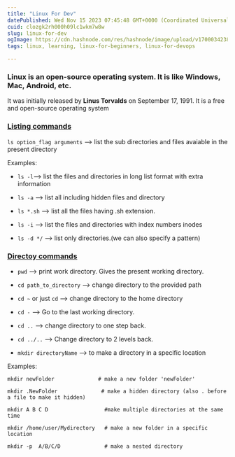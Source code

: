 ```yaml
---
title: "Linux For Dev"
datePublished: Wed Nov 15 2023 07:45:48 GMT+0000 (Coordinated Universal Time)
cuid: clozgk2rh000h09lc1wkm7w8w
slug: linux-for-dev
ogImage: https://cdn.hashnode.com/res/hashnode/image/upload/v1700034238658/dd9d615b-2db1-433c-9f02-af621a980b80.png
tags: linux, learning, linux-for-beginners, linux-for-devops

---
```


### Linux is an open-source operating system. It is like Windows, Mac, Android, etc.

It was initially released by **Linus Torvalds** on September 17, 1991. It is a free and open-source operating system

### [Listing commands](https://github.com/LondheShubham153/90DaysOfDevOps/blob/master/2023/day02/basic_linux_commands.md#listing-commands)

`ls option_flag arguments` --&gt; list the sub directories and files avaiable in the present directory

Examples:

* `ls -l`\--&gt; list the files and directories in long list format with extra information
    
* `ls -a` --&gt; list all including hidden files and directory
    
* `ls *.sh` --&gt; list all the files having .sh extension.
    
* `ls -i` --&gt; list the files and directories with index numbers inodes
    
* `ls -d */` --&gt; list only directories.(we can also specify a pattern)
    

### [Directoy commands](https://github.com/LondheShubham153/90DaysOfDevOps/blob/master/2023/day02/basic_linux_commands.md#directoy-commands)

* `pwd` --&gt; print work directory. Gives the present working directory.
    
* `cd path_to_directory` --&gt; change directory to the provided path
    
* `cd ~` or just `cd` --&gt; change directory to the home directory
    
* `cd -` --&gt; Go to the last working directory.
    
* `cd ..` --&gt; change directory to one step back.
    
* `cd ../..` --&gt; Change directory to 2 levels back.
    
* `mkdir directoryName` --&gt; to make a directory in a specific location
    

Examples:

```basic
mkdir newFolder              # make a new folder 'newFolder'

mkdir .NewFolder              # make a hidden directory (also . before a file to make it hidden)

mkdir A B C D                  #make multiple directories at the same time

mkdir /home/user/Mydirectory   # make a new folder in a specific location

mkdir -p  A/B/C/D              # make a nested directory
```